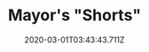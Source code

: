 ---
templateKey: blog-post
featuredpost: false
date: 2020-03-01T03:43:43.711Z
featuredimage: /img/quest_bg3.png
imgBg: quest_bg3
title: Mayor's "Shorts"
description: Mayor Lewis has lost his purple "shorts". He's asking you to find and return them...Discreetly.
reward: 750 & 1 Friendship heart
tags:
  - Mail
  - summer
  - Summer 3
  - Find Purple Shorts
  - Give to Lewis
  - Marnie
---